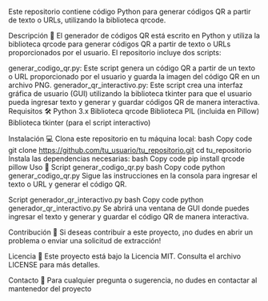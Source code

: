 Este repositorio contiene código Python para generar códigos QR a partir de texto o URLs, utilizando la biblioteca qrcode.

Descripción 📝
El generador de códigos QR está escrito en Python y utiliza la biblioteca qrcode para generar códigos QR a partir de texto o URLs proporcionados por el usuario. El repositorio incluye dos scripts:

generar_codigo_qr.py: Este script genera un código QR a partir de un texto o URL proporcionado por el usuario y guarda la imagen del código QR en un archivo PNG.
generador_qr_interactivo.py: Este script crea una interfaz gráfica de usuario (GUI) utilizando la biblioteca tkinter para que el usuario pueda ingresar texto y generar y guardar códigos QR de manera interactiva.
Requisitos 🛠️
Python 3.x
Biblioteca qrcode
Biblioteca PIL (incluida en Pillow)
Biblioteca tkinter (para el script interactivo)

Instalación 💻
Clona este repositorio en tu máquina local:
bash
Copy code
git clone https://github.com/tu_usuario/tu_repositorio.git
cd tu_repositorio
Instala las dependencias necesarias:
bash
Copy code
pip install qrcode pillow
Uso 🚀
Script generar_codigo_qr.py
bash
Copy code
python generar_codigo_qr.py
Sigue las instrucciones en la consola para ingresar el texto o URL y generar el código QR.

Script generador_qr_interactivo.py
bash
Copy code
python generador_qr_interactivo.py
Se abrirá una ventana de GUI donde puedes ingresar el texto y generar y guardar el código QR de manera interactiva.

Contribución 🤝
Si deseas contribuir a este proyecto, ¡no dudes en abrir un problema o enviar una solicitud de extracción!

Licencia 📜
Este proyecto está bajo la Licencia MIT. Consulta el archivo LICENSE para más detalles.

Contacto 📧
Para cualquier pregunta o sugerencia, no dudes en contactar al mantenedor del proyecto
